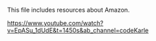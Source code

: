 This file includes resources about Amazon.

https://www.youtube.com/watch?v=EpASu_1dUdE&t=1450s&ab_channel=codeKarle
